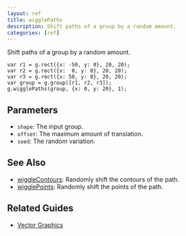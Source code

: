 ```yaml
---
layout: ref
title: wigglePaths
description: Shift paths of a group by a random amount.
categories: [ref]
---
```

Shift paths of a group by a random amount.

    var r1 = g.rect({x: -50, y: 0}, 20, 20);
    var r2 = g.rect({x:  0, y: 0}, 20, 20);
    var r3 = g.rect({x: 50, y: 0}, 20, 20);
    var group = g.group([r1, r2, r3]);
    g.wigglePaths(group, {x: 0, y: 20}, 1);


## Parameters
- `shape`: The input group.
- `offset`: The maximum amount of translation.
- `seed`: The random variation.

## See Also
- [wiggleContours](/ref/wiggleContours.html): Randomly shift the contours of the path.
- [wigglePoints](/ref/wigglePoints.html): Randomly shift the points of the path.

## Related Guides
- [Vector Graphics](/guide/vector.html)